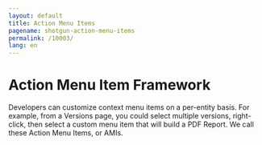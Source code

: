 ```yaml
---
layout: default
title: Action Menu Items
pagename: shotgun-action-menu-items
permalink: /10003/
lang: en
---
```


# Action Menu Item Framework

Developers can customize context menu items on a per-entity basis. For example, from a Versions page, you could select multiple versions, right-click, then select a custom menu item that will build a PDF Report. We call these Action Menu Items, or AMIs.
